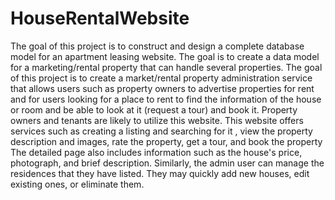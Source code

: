 # HouseRentalWebsite
The goal of this project is to construct and design a complete database model for an apartment leasing website. The goal is to create a data model for a marketing/rental property that can handle several properties. The goal of this project is to create a market/rental property administration service that allows users such as property owners to advertise properties for rent and for users looking for a place to rent to find the information of the house or room and be able to look at it (request a tour) and book it. Property owners and tenants are likely to utilize this website. This website offers services such as creating a listing and searching for it , view the property description and images, rate the property, get a tour, and book the property The detailed page also includes information such as the house's price, photograph, and brief description. Similarly, the admin user can manage the residences that they have listed. They may quickly add new houses, edit existing ones, or eliminate them.
